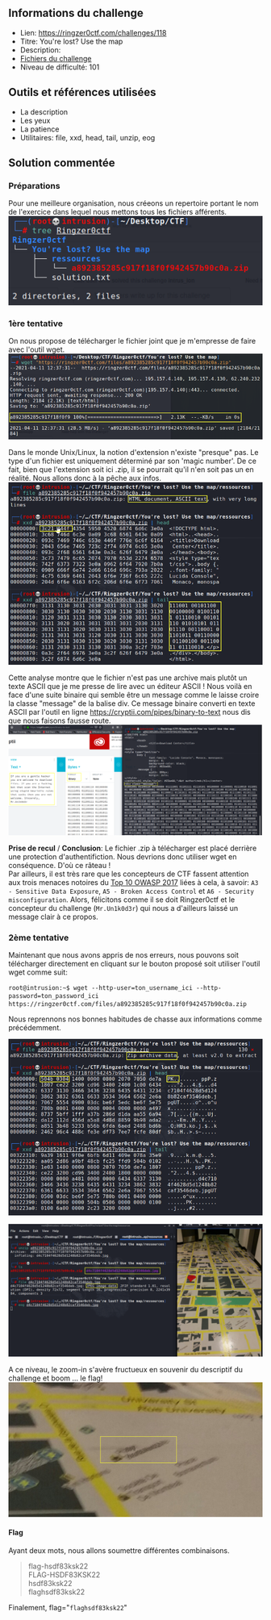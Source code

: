 ## Informations du challenge
- Lien: https://ringzer0ctf.com/challenges/118
- Titre: You're lost? Use the map
- Description:
- [Fichiers du challenge](https://github.com/nanamou224/Become-a-CTF-player/blob/main/Steganography%20%26%20Steganalysis/Steganalysis/Image%20Steganalysis/Ringzer0ctf/You're%20lost%3F%20Use%20the%20map/Ressources/a892385285c917f18f0f942457b90c0a.zip)
- Niveau de difficulté: 101


## Outils et références utilisées
- La description 
- Les yeux
- La patience
- Utilitaires: file, xxd, head, tail, unzip, eog


## Solution commentée
### Préparations 
Pour une meilleure organisation, nous créeons un repertoire portant le nom de l'exercice dans lequel nous mettons tous les fichiers afférents.
![tree](https://github.com/nanamou224/Become-a-CTF-player/blob/main/Steganography%20%26%20Steganalysis/Steganalysis/Image%20Steganalysis/Ringzer0ctf/You're%20lost%3F%20Use%20the%20map/Ressources/tree.png)

### __1ère tentative__
On nous propose de télécharger le fichier joint que je m'empresse de faire avec l'outil wget.
![wget](https://github.com/nanamou224/Become-a-CTF-player/blob/main/Steganography%20%26%20Steganalysis/Steganalysis/Image%20Steganalysis/Ringzer0ctf/You're%20lost%3F%20Use%20the%20map/Ressources/wget.png)


Dans le monde Unix/Linux, la notion d'extension n'existe "presque" pas. Le type d'un fichier est uniquement déterminé par son 'magic number'.
De ce fait, bien que l'extension soit ici .zip, il se pourrait qu'il n'en soit pas un en réalité. Nous allons donc à la pêche aux infos.
![file xxd head tail](https://github.com/nanamou224/Become-a-CTF-player/blob/main/Steganography%20%26%20Steganalysis/Steganalysis/Image%20Steganalysis/Ringzer0ctf/You're%20lost%3F%20Use%20the%20map/Ressources/file%20xxd%20head%20tail.png)

Cette analyse montre que le fichier n'est pas une archive mais plutôt un texte ASCII que je me presse de lire avec un éditeur ASCII !
Nous voilà en face d'une suite binaire qui semble être un message comme le laisse croire la classe "message" de la balise div. 
Ce message binaire converti en texte ASCII par l'outil en ligne https://cryptii.com/pipes/binary-to-text nous dis que nous faisons fausse route.  
![binary 2 ascii](https://github.com/nanamou224/Become-a-CTF-player/blob/main/Steganography%20%26%20Steganalysis/Steganalysis/Image%20Steganalysis/Ringzer0ctf/You're%20lost%3F%20Use%20the%20map/Ressources/binary%202%20ascii.png)



**Prise de recul** / **Conclusion**: 
Le fichier .zip à télécharger est placé derrière une protection d'authentifiction. Nous devrions donc utiliser wget en conséquence. D'où ce râteau !  
Par ailleurs, il est très rare que les concepteurs de CTF fassent attention aux trois menaces notoires du [Top 10 OWASP 2017](https://owasp.org/www-project-top-ten/) liées à cela, à savoir: `A3 - Sensitive Data Exposure`, `A5 - Broken Access Control` et `A6 - Security misconfiguration`. Alors, félicitons comme il se doit Ringzer0ctf et le concepteur du challenge (`Mr.Un1k0d3r`) qui nous a d'ailleurs laissé un message clair à ce propos.  


### __2ème tentative__
Maintenant que nous avons appris de nos erreurs, nous pouvons soit télécharger directement en cliquant sur le bouton proposé soit utiliser l'outil wget comme suit:
```console
root@intrusion:~$ wget --http-user=ton_username_ici --http-password=ton_password_ici https://ringzer0ctf.com/files/a892385285c917f18f0f942457b90c0a.zip
```

Nous reprennons nos bonnes habitudes de chasse aux informations comme précédemment.

![file xxd](https://github.com/nanamou224/Become-a-CTF-player/blob/main/Steganography%20%26%20Steganalysis/Steganalysis/Image%20Steganalysis/Ringzer0ctf/You're%20lost%3F%20Use%20the%20map/Ressources/file%20xxd.png)

![file xxd](https://github.com/nanamou224/Become-a-CTF-player/blob/main/Steganography%20%26%20Steganalysis/Steganalysis/Image%20Steganalysis/Ringzer0ctf/You're%20lost%3F%20Use%20the%20map/Ressources/unzip%20file%20eog.png)

A ce niveau, le zoom-in s'avère fructueux en souvenir du descriptif du challenge et boom ... le flag!
![flag](https://github.com/nanamou224/Become-a-CTF-player/blob/main/Steganography%20%26%20Steganalysis/Steganalysis/Image%20Steganalysis/Ringzer0ctf/You're%20lost%3F%20Use%20the%20map/Ressources/flag.png)

#### Flag  
Ayant deux mots, nous allons soumettre différentes combinaisons.   
>  flag-hsdf83ksk22  
>  FLAG-HSDF83KSK22  
>  hsdf83ksk22   
>  flaghsdf83ksk22 

Finalement, flag="`flaghsdf83ksk22`"
